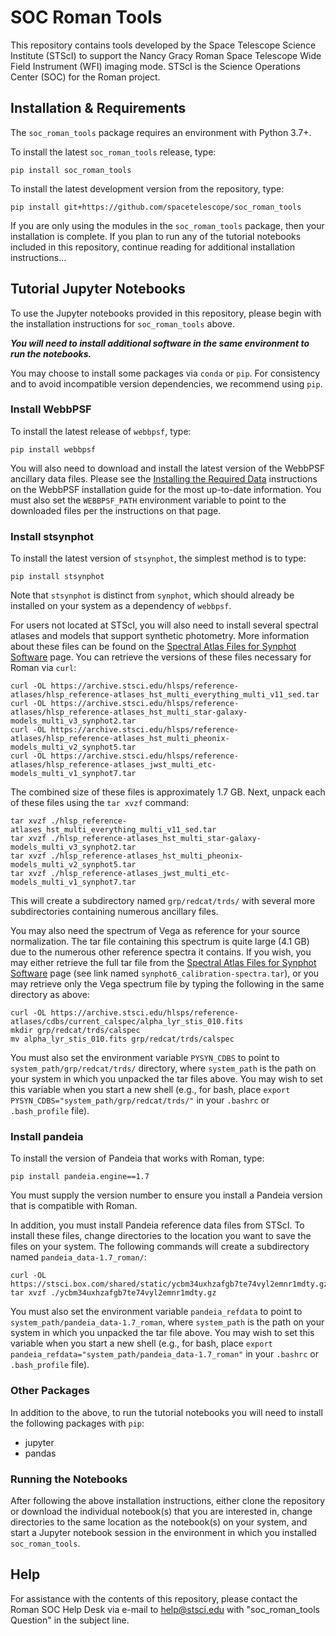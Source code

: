 # SOC Roman Tools

This repository contains tools developed by the Space Telescope Science Institute (STScI) to support the Nancy Gracy 
Roman Space Telescope Wide Field Instrument (WFI) imaging mode. STScI is the Science Operations Center (SOC) for the 
Roman project.

## Installation & Requirements

The `soc_roman_tools` package requires an environment with Python 3.7+. 

To install the latest `soc_roman_tools` release, type:

```
pip install soc_roman_tools
```

To install the latest development version from the repository, type:
```
pip install git+https://github.com/spacetelescope/soc_roman_tools
```

If you are only using the modules in the `soc_roman_tools` package, then your installation is complete. 
If you plan to run any of the tutorial notebooks included in this repository, continue reading for additional 
installation instructions...

## Tutorial Jupyter Notebooks

To use the Jupyter notebooks provided in this repository, please begin with the installation instructions
for `soc_roman_tools` above. 


***You will need to install additional software in the same environment to run the notebooks.***

You may choose to install some packages via `conda` or `pip`. For consistency and to avoid incompatible version 
dependencies, we recommend using `pip`. 

### Install WebbPSF

To install the latest release of `webbpsf`, type:

```
pip install webbpsf
```

You will also need to download and install the latest version of the WebbPSF ancillary data files. Please see the 
[Installing the Required Data](https://webbpsf.readthedocs.io/en/latest/installation.html#installing-the-required-data-files) 
instructions on the WebbPSF installation guide for the most up-to-date information. You must also set the `WEBBPSF_PATH` 
environment variable to point to the downloaded files per the instructions on that page.

### Install stsynphot

To install the latest version of `stsynphot`, the simplest method is to type:
```
pip install stsynphot
```

Note that `stsynphot` is distinct from `synphot`, which should already be installed on your system as 
a dependency of `webbpsf`.

For users not located at STScI, you will also need to install several spectral atlases and models that support 
synthetic photometry. More information about these files can be found on the [Spectral Atlas Files for Synphot Software](https://archive.stsci.edu/hlsp/reference-atlases)
page. You can retrieve the versions of these files necessary for Roman via `curl`:

```
curl -OL https://archive.stsci.edu/hlsps/reference-atlases/hlsp_reference-atlases_hst_multi_everything_multi_v11_sed.tar
curl -OL https://archive.stsci.edu/hlsps/reference-atlases/hlsp_reference-atlases_hst_multi_star-galaxy-models_multi_v3_synphot2.tar
curl -OL https://archive.stsci.edu/hlsps/reference-atlases/hlsp_reference-atlases_hst_multi_pheonix-models_multi_v2_synphot5.tar
curl -OL https://archive.stsci.edu/hlsps/reference-atlases/hlsp_reference-atlases_jwst_multi_etc-models_multi_v1_synphot7.tar
```

The combined size of these files is approximately 1.7 GB. Next, unpack each of these files using the `tar xvzf` command:

```
tar xvzf ./hlsp_reference-atlases_hst_multi_everything_multi_v11_sed.tar
tar xvzf ./hlsp_reference-atlases_hst_multi_star-galaxy-models_multi_v3_synphot2.tar
tar xvzf ./hlsp_reference-atlases_hst_multi_pheonix-models_multi_v2_synphot5.tar 
tar xvzf ./hlsp_reference-atlases_jwst_multi_etc-models_multi_v1_synphot7.tar
```

This will create a subdirectory named `grp/redcat/trds/` with several more subdirectories containing numerous ancillary 
files.

You may also need the spectrum of Vega as reference for your source normalization. The tar file containing this 
spectrum is quite large (4.1 GB) due to the numerous other reference spectra it contains. If you wish, you may either retrieve the full tar 
file from the [Spectral Atlas Files for Synphot Software](https://archive.stsci.edu/hlsp/reference-atlases) page (see 
link named `synphot6_calibration-spectra.tar`), or you may retrieve only the Vega spectrum file by typing the following in the same directory as above:

```
curl -OL https://archive.stsci.edu/hlsps/reference-atlases/cdbs/current_calspec/alpha_lyr_stis_010.fits
mkdir grp/redcat/trds/calspec
mv alpha_lyr_stis_010.fits grp/redcat/trds/calspec
```

You must also set the environment variable `PYSYN_CDBS` to point to `system_path/grp/redcat/trds/` directory, where 
`system_path` is the path on your system in which you unpacked the tar files above. You may wish to set this variable 
when you start a new shell (e.g., for bash, place `export PYSYN_CDBS="system_path/grp/redcat/trds/"` in your `.bashrc` 
or `.bash_profile` file).

### Install pandeia

To install the version of Pandeia that works with Roman, type:
```
pip install pandeia.engine==1.7
```

You must supply the version number to ensure you install a Pandeia version that is compatible with Roman.

In addition, you must install Pandeia reference data files from STScI. To install these files, change directories to 
the location you want to save the files on your system. The following commands will create a subdirectory named 
`pandeia_data-1.7_roman/`:
```
curl -OL https://stsci.box.com/shared/static/ycbm34uxhzafgb7te74vyl2emnr1mdty.gz
tar xvzf ./ycbm34uxhzafgb7te74vyl2emnr1mdty.gz
```

You must also set the environment variable `pandeia_refdata` to point to `system_path/pandeia_data-1.7_roman`, where 
`system_path` is the path on your system in which you unpacked the tar file above. You may wish to set this variable 
when you start a new shell (e.g., for bash, place `export pandeia_refdata="system_path/pandeia_data-1.7_roman"` in your 
`.bashrc` or `.bash_profile` file).

### Other Packages

In addition to the above, to run the tutorial notebooks you will need to install the following packages with `pip`:

* jupyter
* pandas

### Running the Notebooks

After following the above installation instructions, either clone the repository or download the individual notebook(s) that 
you are interested in, change directories to the same location as the notebook(s) on your system, and start a Jupyter 
notebook session in the environment in which you installed `soc_roman_tools`.

## Help

For assistance with the contents of this repository, please contact the Roman SOC Help Desk
via e-mail to [help@stsci.edu](mailto:help@stsci.edu?subject=soc_roman_tools%20Question) with "soc_roman_tools 
Question" in the subject line.